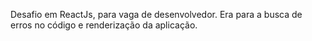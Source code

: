 Desafio em ReactJs, para vaga de desenvolvedor. Era para a busca de erros no código e renderização da aplicação.
